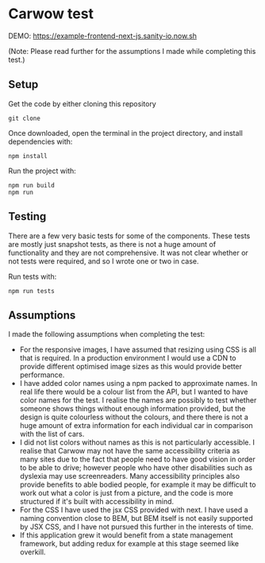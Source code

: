 # Carwow test

DEMO: https://example-frontend-next-js.sanity-io.now.sh

(Note: Please read further for the assumptions I made while completing this test.)

## Setup

Get the code by either cloning this repository

```
git clone 
```

Once downloaded, open the terminal in the project directory, and install dependencies with:

```
npm install
```

Run the project with: 

```
npm run build
npm run
```

## Testing

There are a few very basic tests for some of the components.  These tests are mostly just snapshot tests, as there is not a huge amount of functionality and they are not comprehensive.  It was not clear whether or not tests were required, and so I wrote one or two in case.

Run tests with:

```
npm run tests
```

## Assumptions

 I made the following assumptions when completing the test:
- For the responsive images, I have assumed that resizing using CSS is all that is required.  In a production environment I would use a CDN to provide different optimised image sizes as this would provide better performance.
- I have added color names using a npm packed to approximate names.  In real life there would be a colour list from the API, but I wanted to have color names for the test.  I realise the names are possibly to test whether someone shows things without enough information provided, but the design is quite colourless without the colours, and there there is not a huge amount of extra information for each individual car in comparison with the list of cars.
- I did not list colors without names as this is not particularly accessible.  I realise that Carwow may not have the same accessibility criteria as many sites due to the fact that people need to have good vision in order to be able to drive; however people who have other disabilities such as dyslexia may use screenreaders.  Many accessibility principles also provide benefits to able bodied people, for example it may be difficult to work out what a color is just from a picture, and the code is more structured if it's built with accessibility in mind.
- For the CSS I have used the jsx CSS provided with next.  I have used a naming convention close to BEM, but BEM itself is not easily supported by JSX CSS, and I have not pursued this further in the interests of time.
- If this application grew it would benefit from a state management framework, but adding redux for example at this stage seemed like overkill.